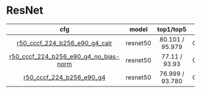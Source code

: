 
# ResNet

| cfg |    model   |   top1/top5   |       loss       | optimizer | lr-scheduler | epoch | pretrained |
|:---:|:----------:|:-------------:|:----------------:|:---------:|:------------:|:-----:|:-----:|
|  [r50_cccf_224_b256_e90_g4_calr](../../configs/cccf/r50_cccf_224_b256_e90_g4_calr.yaml)   |  resnet50  | 80.101 / 95.979 | CrossEntropyLoss |    SGD    |  CosineAnnealingLR |   90  |   True  |
|  [r50_cccf_224_b256_e90_g4_no_bias-norm](../../configs/cccf/r50_cccf_224_b256_e90_g4_no_bias-norm.yaml)   |  resnet50  | 77.11 / 93.93 | CrossEntropyLoss |    SGD    |  MultiStepLR |   90  |   True  |
|  [r50_cccf_224_b256_e90_g4](../../configs/cccf/r50_cccf_224_b256_e90_g4.yaml)   |  resnet50  | 76.999 / 93.780 | CrossEntropyLoss |    SGD    |  MultiStepLR |   90  |   True  |

